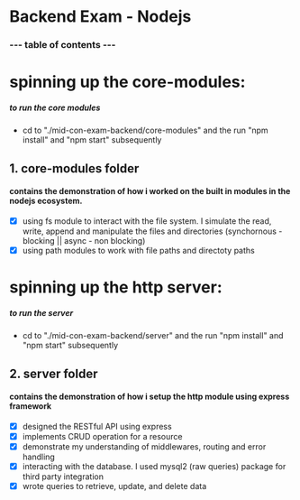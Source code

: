 # Backend Exam - Nodejs

### --- table of contents ---

# spinning up the core-modules:

##### to run the core modules

- cd to "./mid-con-exam-backend/core-modules" and the run "npm install" and "npm start" subsequently

## 1. core-modules folder

#### contains the demonstration of how i worked on the built in modules in the nodejs ecosystem.

- [x] using fs module to interact with the file system. I simulate the read, write, append and manipulate the files and directories (synchornous - blocking || async - non blocking)
- [x] using path modules to work with file paths and directoty paths

# spinning up the http server:

##### to run the server

- cd to "./mid-con-exam-backend/server" and the run "npm install" and "npm start" subsequently

## 2. server folder

#### contains the demonstration of how i setup the http module using express framework

- [x] designed the RESTful API using express
- [x] implements CRUD operation for a resource
- [x] demonstrate my understanding of middlewares, routing and error handling
- [x] interacting with the database. I used mysql2 (raw queries) package for third party integration
- [x] wrote queries to retrieve, update, and delete data
